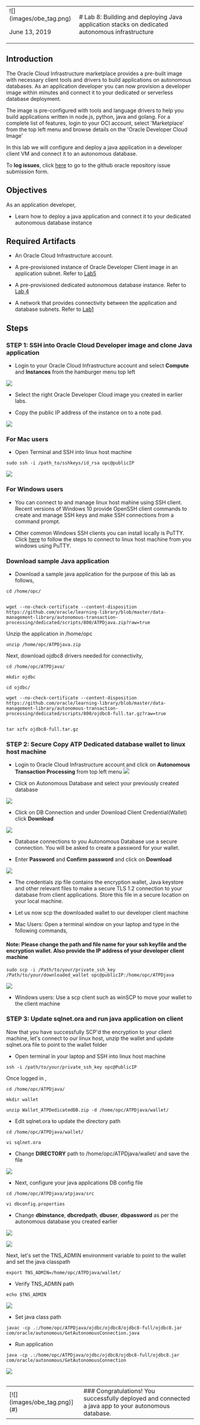 <table class="tbl-heading"><tr><td class="td-logo">![](images/obe_tag.png)

June 13, 2019
</td>
<td class="td-banner">
# Lab 8: Building and deploying Java application stacks on dedicated autonomous infrastructure
</td></tr><table>

## Introduction

The Oracle Cloud Infrastructure marketplace provides a pre-built image with necessary client tools and drivers to build applications on autonomous databases. As an application developer you can now provision a developer image within minutes and connect it to your dedicated or serverless database deployment. 

 The image is pre-configured with tools and language drivers to help you build applications written in node.js, python, java and golang.
For a complete list of features, login to your OCI account, select 'Marketplace' from the top left menu and browse details on the 'Oracle Developer Cloud Image'

In this lab we will configure and deploy a java application in a developer client VM and connect it to an autonomous database.



To **log issues**, click [here](https://github.com/oracle/learning-library/issues/new) to go to the github oracle repository issue submission form.

## Objectives

As an application developer,
- Learn how to deploy a java application and connect it to your dedicated autonomous database instance


## Required Artifacts

- An Oracle Cloud Infrastructure account.

- A pre-provisioned instance of Oracle Developer Client image in an application subnet. Refer to [Lab5](LabGuide500ConfigureADevelopmentSystemForUseWithYourDedicatedAutonomousDatabase.md)

- A pre-provisioned dedicated autonomous database instance. Refer to [Lab 4](./LabGuide400ProvisioningdatabasesonyourdedicatedAutonomousInfrastructure.md)

- A network that provides connectivity between the application and database subnets. Refer to [Lab1](./LabGuide100PreparingyourprivatedatacenterintheOracleCloudInfrastructure.md)

## Steps

### **STEP 1: SSH into Oracle Cloud Developer image and clone Java application**

- Login to your Oracle Cloud Infrastructure account and select **Compute** and **Instances** from the hamburger menu top left

![](./images/800/Compute1.png)

- Select the right Oracle Developer Cloud image you created in earlier labs. 

- Copy the public IP address of the instance on to a note pad. 

![](./images/800/Compute2.png)


### For Mac users

- Open Terminal and SSH into linux host machine

```
sudo ssh -i /path_to/sshkeys/id_rsa opc@publicIP
```

![](./images/800/SSH1.png)

### For Windows users

- You can connect to and manage linux host mahine using SSH client. Recent versions of Windows 10 provide OpenSSH client commands to create and manage SSH keys and make SSH connections from a command prompt.

- Other common Windows SSH clients you can install locally is PuTTY. Click [here](https://docs.microsoft.com/en-us/azure/virtual-machines/linux/ssh-from-windows) to follow the steps to connect to linux host machine from you windows using PuTTY.


### Download sample Java application

- Download a sample java application for the purpose of this lab as follows,

```
cd /home/opc/


wget --no-check-certificate --content-disposition https://github.com/oracle/learning-library/blob/master/data-management-library/autonomous-transaction-processing/dedicated/scripts/800/ATPDjava.zip?raw=true
```


Unzip the application in /home/opc


```
unzip /home/opc/ATPDjava.zip
```

Next,  download ojdbc8 drivers needed for connectivity,

```
cd /home/opc/ATPDjava/

mkdir ojdbc

cd ojdbc/

wget --no-check-certificate --content-disposition https://github.com/oracle/learning-library/blob/master/data-management-library/autonomous-transaction-processing/dedicated/scripts/800/ojdbc8-full.tar.gz?raw=true


tar xzfv ojdbc8-full.tar.gz

```


### **STEP 2: Secure Copy ATP Dedicated database wallet to linux host machine**

- Login to Oracle Cloud Infrastructure account and click on **Autonomous Transaction Processing** from top left menu
![](./images/800/atpd1.png)

- Click on Autonomous Database and select your previously created database

![](./images/800/atpd2.png)

- Click on DB Connection and under Download Client Credential(Wallet) click **Download**

![](./images/800/atpd3.png)

- Database connections to you Autonomous Database use a secure connection. You will be asked to create a password for your wallet. 

- Enter **Password** and **Confirm password** and click on **Download**

![](./images/800/atpd4.png)

- The credentials zip file contains the encryption wallet, Java keystore and other relevant files to make a secure TLS 1.2 connection to your database from client applications. Store this file in a secure location on your local machine.

- Let us now scp the downloaded wallet to our developer client machine

- Mac Users: Open a terminal window on your laptop and type in the following commands,

#### Note: Please change the path and file name for your ssh keyfile and the encryption wallet. Also provide the IP address of your developer client machine

```
sudo scp -i /Path/to/your/private_ssh_key /Path/to/your/downloaded_wallet opc@publicIP:/home/opc/ATPDjava
```
![](./images/800/atpd5.png)

- Windows users: Use a scp client such as winSCP to move your wallet to the client machine

### **STEP 3: Update sqlnet.ora and run java application on client**

Now that you have successfully SCP'd the encryption to your client machine, let's connect to our linux host, unzip the wallet and update sqlnet.ora file to point to the wallet folder

- Open terminal in your laptop and SSH into linux host machine

```
ssh -i /path/to/your/private_ssh_key opc@PublicIP
```
Once logged in ,

```
cd /home/opc/ATPDjava/

mkdir wallet

unzip Wallet_ATPDedicatedDB.zip -d /home/opc/ATPDjava/wallet/
```

- Edit sqlnet.ora to update the directory path

```
cd /home/opc/ATPDjava/wallet/

vi sqlnet.ora
```

- Change **DIRECTORY** path to /home/opc/ATPDjava/wallet/ and save the file

![](./images/800/atpd6.png)

- Next, configure your java applications DB config file

```
cd /home/opc/ATPDjava/atpjava/src

vi dbconfig.properties
```

- Change **dbinstance**, **dbcredpath**, **dbuser**, **dbpassword** as per the autonomous database you created earlier


![](./images/800/db_parameters.png)




![](./images/800/atpd7.png)


Next, let's set the TNS_ADMIN environment variable to point to the wallet and set the java classpath

```
export TNS_ADMIN=/home/opc/ATPDjava/wallet/
```

- Verify TNS_ADMIN path

```
echo $TNS_ADMIN
```
![](./images/800/atpd8.png)


- Set java class path

```
javac -cp .:/home/opc/ATPDjava/ojdbc/ojdbc8/ojdbc8-full/ojdbc8.jar com/oracle/autonomous/GetAutonomousConnection.java
```

- Run application 

```
java -cp .:/home/opc/ATPDjava/ojdbc/ojdbc8/ojdbc8-full/ojdbc8.jar com/oracle/autonomous/GetAutonomousConnection
```

![](./images/800/atpd9.png)




<table>
<tr><td class="td-logo">[![](images/obe_tag.png)](#)</td>
<td class="td-banner">
### Congratulations! You successfully deployed and connected a java app to your autonomous database.
</td>
</tr>
<table>